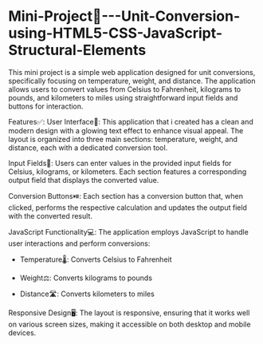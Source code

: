 # Mini-Project📂---Unit-Conversion-using-HTML5-CSS-JavaScript-Structural-Elements
This mini project is a simple web application designed for unit conversions, specifically focusing on temperature, weight, and distance. The application allows users to convert values from Celsius to Fahrenheit, kilograms to pounds, and kilometers to miles using straightforward input fields and buttons for interaction.

Features✅:
User Interface📱: This application that i created has a clean and modern design with a glowing text effect to enhance visual appeal. The layout is organized into three main sections: temperature, weight, and distance, each with a dedicated conversion tool.

Input Fields📝: Users can enter values in the provided input fields for Celsius, kilograms, or kilometers. Each section features a corresponding output field that displays the converted value.

Conversion Buttons⏯️: Each section has a conversion button that, when clicked, performs the respective calculation and updates the output field with the converted result.

JavaScript Functionality💻: The application employs JavaScript to handle user interactions and perform conversions:

- Temperature🌡️: Converts Celsius to Fahrenheit

- Weight⚖️: Converts kilograms to pounds 

- Distance🛣️: Converts kilometers to miles 

Responsive Design🖥️: The layout is responsive, ensuring that it works well on various screen sizes, making it accessible on both desktop and mobile devices.
